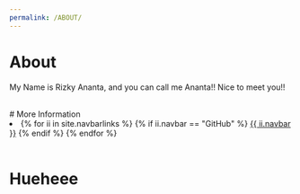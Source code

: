 ```yaml
---
permalink: /ABOUT/
---
```


# About

My Name is Rizky Ananta, and you can call me Ananta!!
Nice to meet you!!

<br>
# More Information

</li><li>
{% for ii in site.navbarlinks %}
  {% if ii.navbar == "GitHub" %}
    <a href="{{ ii.link | https://github.com/anantaristik }}">{{ ii.navbar }}</a>
  {% endif %}
{% endfor %}
</li></ul><br>

# Hueheee



